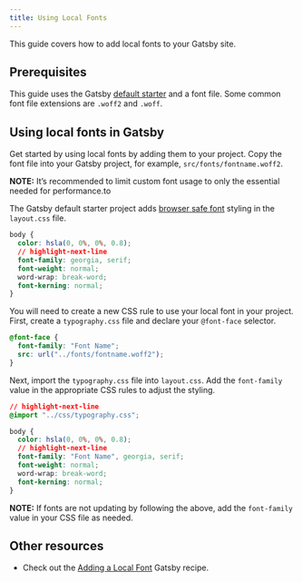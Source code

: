```yaml
---
title: Using Local Fonts
---
```


This guide covers how to add local fonts to your Gatsby site.

## Prerequisites

This guide uses the Gatsby [default starter](https://github.com/gatsbyjs/gatsby-starter-default) and a font file. Some common font file extensions are `.woff2` and `.woff`.

## Using local fonts in Gatsby

Get started by using local fonts by adding them to your project. Copy the font file into your Gatsby project, for example, `src/fonts/fontname.woff2`.

**NOTE:** It’s recommended to limit custom font usage to only the essential needed for performance.to

The Gatsby default starter project adds [browser safe font](https://developer.mozilla.org/en-US/docs/Learn/CSS/Styling_text/Fundamentals#Default_fonts) styling in the `layout.css` file.

```css:title=src/components/layout.css
body {
  color: hsla(0, 0%, 0%, 0.8);
  // highlight-next-line
  font-family: georgia, serif;
  font-weight: normal;
  word-wrap: break-word;
  font-kerning: normal;
}
```

You will need to create a new CSS rule to use your local font in your project. First, create a `typography.css` file and declare your `@font-face` selector.

```css:title=src/css/typography.css
@font-face {
  font-family: "Font Name";
  src: url("../fonts/fontname.woff2");
}
```

Next, import the `typography.css` file into `layout.css`. Add the `font-family` value in the appropriate CSS rules to adjust the styling.

```css:title=src/components/layout.css
// highlight-next-line
@import "../css/typography.css";

body {
  color: hsla(0, 0%, 0%, 0.8);
  // highlight-next-line
  font-family: "Font Name", georgia, serif;
  font-weight: normal;
  word-wrap: break-word;
  font-kerning: normal;
}
```

**NOTE:** If fonts are not updating by following the above, add the `font-family` value in your CSS file as needed.

## Other resources

- Check out the [Adding a Local Font](/docs/recipes/styling-css/#adding-a-local-font) Gatsby recipe.
